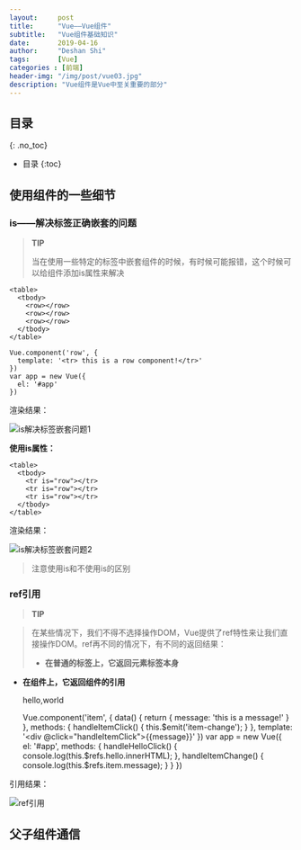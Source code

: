 ```yaml
---
layout:     post
title:      "Vue——Vue组件"
subtitle:   "Vue组件基础知识"
date:       2019-04-16
author:     "Deshan Shi"
tags:       [Vue]
categories : [前端]
header-img: "/img/post/vue03.jpg"
description: "Vue组件是Vue中至关重要的部分"
---
```


## 目录
{: .no_toc}

* 目录
{:toc}

## 使用组件的一些细节

### is——解决标签正确嵌套的问题

> **TIP**
> 
> 当在使用一些特定的标签中嵌套组件的时候，有时候可能报错，这个时候可以给组件添加is属性来解决

	<table>
	  <tbody>
	    <row></row>
	    <row></row>
	    <row></row>
	  </tbody>
	</table>

	Vue.component('row', {
	  template: '<tr> this is a row component!</tr>'
	})
	var app = new Vue({
	  el: '#app'
	})

渲染结果： 

![is解决标签嵌套问题1](https://i.loli.net/2019/06/27/5d1461e69de6049888.png)

**使用is属性：**

	<table>
	  <tbody>
	    <tr is="row"></tr>
	    <tr is="row"></tr>
	    <tr is="row"></tr>
	  </tbody>
	</table>

渲染结果：

![is解决标签嵌套问题2](https://i.loli.net/2019/06/27/5d1462a82483b48686.png)

> 注意使用is和不使用is的区别

### ref引用

> **TIP**

> 在某些情况下，我们不得不选择操作DOM，Vue提供了ref特性来让我们直接操作DOM。ref再不同的情况下，有不同的返回结果：
> 
> + **在普通的标签上，它返回元素标签本身**
+ **在组件上，它返回组件的引用**

	<div ref="hello" @click="handleHelloClick">hello,world</div>
	<item ref="item" @item-change="handleItemChange"></item>

	Vue.component('item', {
	  data() {
	    return {
	      message: 'this is a  message!'
	    }
	  },
	  methods: {
	    handleItemClick() {
	      this.$emit('item-change');
	    }
	  },
	  template: '<div @click="handleItemClick">{{message}}</div>'
	})
	var app = new Vue({
	  el: '#app',
	  methods: {
	    handleHelloClick() {
	      console.log(this.$refs.hello.innerHTML);
	    },
	    handleItemChange() {
	      console.log(this.$refs.item.message);
	    }
	  }
	})

引用结果： 

![ref引用](https://i.loli.net/2019/06/27/5d1464d16115c95718.png)

## 父子组件通信

